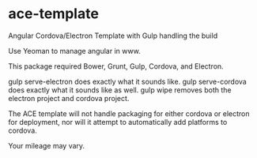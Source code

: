 # ace-template
Angular Cordova/Electron Template with Gulp handling the build

Use Yeoman to manage angular in www.

This package required Bower, Grunt, Gulp, Cordova, and Electron.

gulp serve-electron does exactly what it sounds like.
gulp serve-cordova does exactly what it sounds like as well.
gulp wipe removes both the electron project and cordova project.

The ACE template will not handle packaging for either cordova or electron for deployment, 
nor will it attempt to automatically add platforms to cordova.

Your mileage may vary.